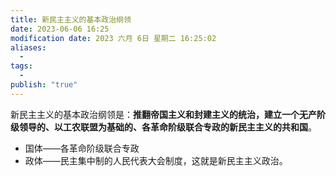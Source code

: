 ```yaml
---
title: 新民主主义的基本政治纲领
date: 2023-06-06 16:25
modification date: 2023 六月 6日 星期二 16:25:02
aliases:
  - 
tags:
  - 
publish: "true"
---
```


新民主主义的基本政治纲领是：**推翻帝国主义和封建主义的统治，建立一个无产阶级领导的、以工农联盟为基础的、各革命阶级联合专政的新民主主义的共和国**。

- 国体——各革命阶级联合专政
- 政体——民主集中制的人民代表大会制度，这就是新民主主义政治。